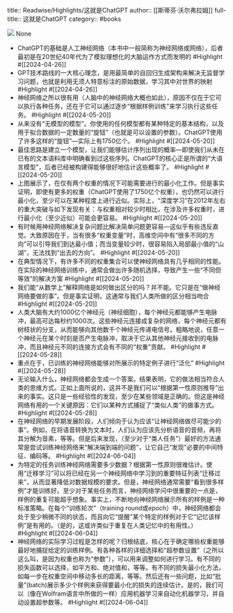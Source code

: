 title:: Readwise/Highlights/这就是ChatGPT
author:: [[斯蒂芬·沃尔弗拉姆]]
full-title:: 这就是ChatGPT
category:: #books


![](https://cdn.weread.qq.com/weread/cover/24/cpplatform_4cn8w4tmgzntjobg9ffeny/s_cpplatform_4cn8w4tmgzntjobg9ffeny1703648785.jpg)
None

- ChatGPT的基础是人工神经网络（本书中一般简称为神经网络或网络），后者最初是在20世纪40年代为了模拟理想化的大脑运作方式而发明的 #Highlight #[[2024-04-26]]
- GPT技术路线的一大核心理念，是用最简单的自回归生成架构来解决无监督学习问题，也就是利用无须人特意标注的原始数据，学习其中对世界的映射 #Highlight #[[2024-04-26]]
- 神经网络之所以很有用（人脑中的神经网络大概也如此），原因不仅在于它可以执行各种任务，还在于它可以通过逐步“根据样例训练”来学习执行这些任务。 #Highlight #[[2024-05-20]]
- 从来没有“无模型的模型”。你使用的任何模型都有某种特定的基本结构，以及用于拟合数据的一定数量的“旋钮”（也就是可以设置的参数）。ChatGPT使用了许多这样的“旋钮”—实际上有1750亿个。 #Highlight #[[2024-05-20]]
- 最佳思路是建立一个模型，让我们能够估计序列出现的概率—即使我们从未在已有的文本语料库中明确看到过这些序列。ChatGPT的核心正是所谓的“大语言模型”，后者已经被构建得能够很好地估计这些概率了。 #Highlight #[[2024-05-20]]
- 上图展示了，在仅有两个权重的情况下可能需要进行的最小化工作。但是事实证明，即使有更多的权重（ChatGPT使用了1750亿个权重），也仍然可以进行最小化，至少可以在某种程度上进行近似。实际上，“深度学习”在2012年左右的重大突破与如下发现有关：与权重相对较少时相比，在涉及许多权重时，进行最小化（至少近似）可能会更容易。 #Highlight #[[2024-05-20]]
- 有时候用神经网络解决复杂问题比解决简单问题更容易—这似乎有些违反直觉。大致原因在于，当有很多“权重变量”时，高维空间中有“很多不同的方向”可以引导我们到达最小值；而当变量较少时，很容易陷入局部最小值的“山湖”，无法找到“出去的方向”。 #Highlight #[[2024-05-20]]
- 在典型情况下，有许多不同的权重集合可以使神经网络具有几乎相同的性能。在实际的神经网络训练中，通常会做出许多随机选择，导致产生一些“不同但等效”的解决方案 #Highlight #[[2024-05-20]]
- 我们能“从数学上”解释网络是如何做出区分的吗？并不能。它只是在“做神经网络要做的事”。但是事实证明，这通常与我们人类所做的区分相当吻合 #Highlight #[[2024-05-20]]
- 人类大脑有大约1000亿个神经元（神经细胞），每个神经元都能够产生电脉冲，最高可达每秒约1000次。这些神经元连接成复杂的网络，每个神经元都有树枝状的分支，从而能够向其他数千个神经元传递电信号。粗略地说，任意一个神经元在某个时刻是否产生电脉冲，取决于它从其他神经元接收到的电脉冲，而且神经元不同的连接方式会有不同的“权重”贡献。 #Highlight #[[2024-05-28]]
- 重点在于，已训练的神经网络能够对所展示的特定例子进行“泛化” #Highlight #[[2024-05-28]]
- 无论输入什么，神经网络都会生成一个答案。结果表明，它的做法相当符合人类的思维方式。正如上面所说的，这并不是我们可以“根据第一性原则推导”出来的事实。这只是一些经验性的发现，至少在某些领域是正确的。但这是神经网络有用的一个关键原因：它们以某种方式捕捉了“类似人类”的做事方式。 #Highlight #[[2024-05-28]]
- 在神经网络的早期发展阶段，人们倾向于认为应该“让神经网络做尽可能少的事”。例如，在将语音转换为文本时，人们认为应该先分析语音的音频，再将其分解为音素，等等。但是后来发现，（至少对于“类人任务”）最好的方法通常是尝试训练神经网络来“解决端到端的问题”，让它自己“发现”必要的中间特征、编码等。 #Highlight #[[2024-06-04]]
- 为特定的任务训练神经网络需要多少数据？根据第一性原则很难估计。使用“迁移学习”可以将已经在另一个神经网络中学习到的重要特征列表“迁移过来”，从而显著降低对数据规模的要求。但是，神经网络通常需要“看到很多样例”才能训练好。至少对于某些任务而言，神经网络学问中很重要的一点是，样例的重复可能超乎想象。事实上，不断地向神经网络展示所有的样例是一种标准策略。在每个“训练轮次”（training round或epoch）中，神经网络都会处于至少稍微不同的状态，而且向它“提醒”某个特定的样例对于它“记忆该样例”是有用的。（是的，这或许类似于重复在人类记忆中的有用性。） #Highlight #[[2024-06-04]]
- 神经网络的实际学习过程是怎样的呢？归根结底，核心在于确定哪些权重能够最好地捕捉给定的训练样例。有各种各样的详细选择和“超参数设置”（之所以这么叫，是因为权重也称为“参数”），可以用来调整如何进行学习。有不同的损失函数可以选择，如平方和、绝对值和，等等。有不同的损失最小化方法，如每一步在权重空间中移动多长的距离，等等。然后还有一些问题，比如“批量”(batch)展示多少个样例来获得要最小化的损失的连续估计。是的，我们可以（像在Wolfram语言中所做的一样）应用机器学习来自动化机器学习，并自动设置超参数等。 #Highlight #[[2024-06-04]]